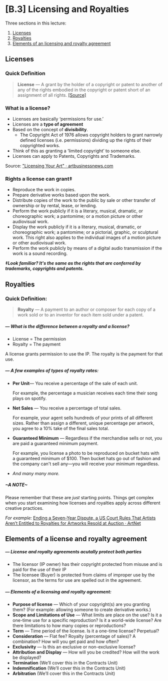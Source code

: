 # [B.3] Licensing and Royalties

Three sections in this lecture: 

1. [Licenses](#lic)
2. [Royalties](#roy)
3. [Elements of an licensing and royalty agreement](#ele)

## <a name="lic">Licenses</a>
### Quick Definition

>**License** — A grant by the holder of a copyright or patent to another of any of the rights embodied in the copyright or patent short of an assignment of all rights. [[Source]](https://www.merriam-webster.com/dictionary/license)

### What is a license?
* Licenses are basically ‘permissions for use.’* Licenses are a **type of agreement** * Based on the concept of **divisibility**.	* The Copyright Act of 1976 allows copyright holders to grant narrowly defined licenses (i.e. permissions) dividing up the rights of their copyrighted works.* Think of this as granting a ‘limited copyright’ to someone else.* Licenses can apply to Patents, Copyrights and Trademarks.

Source: ["Licensing Your Art" · artbusinessnews.com](http://artbusinessnews.com/2015/10/licensing-your-art/)

### Rights a license can grant‡* Reproduce the work in copies.* Prepare derivative works based upon the work.* Distribute copies of the work to the public by sale or other transfer of ownership orby rental, lease, or lending.* Perform the work publicly if it is a literary, musical, dramatic, or choreographic work;a pantomime; or a motion picture or other audiovisual work.* Display the work publicly if it is a literary, musical, dramatic, or choreographic work; a pantomime; or a pictorial, graphic, or sculptural work. This right also applies to the individual images of a motion picture or other audiovisual work.* Perform the work publicly by means of a digital audio transmission if the work is a sound recording.***‡Look familiar? It's the same as the rights that are conferred by trademarks, copyrights and patents.***


## <a name="roy">Royalties</a>
### Quick Definition:
>**Royalty** — A payment to an author or composer for each copy of a work sold or to an inventor for each item sold under a patent.

##### — What is the difference between a royalty and a license?

* License = The permission
* Royalty = The payment

A license grants permission to use the IP. The royalty is the payment for that use.

##### — A few examples of types of royalty rates:

* **Per Unit**— You receive a percentage of the sale of each unit. 
	
	For example, the percentage a musician receives each time their song plays on spotify.

* **Net Sales** — You receive a percentage of total sales. 
	
	For example, your agent sells hundreds of your prints of all different sizes. Rather than assign a different, unique percentage per artwork, you agree to a 10% take of the final sales total.  

* **Guaranteed Minimum** — Regardless if the merchandise sells or not, you are paid a guaranteed minimum payment. 

	For example, you license a photo to be reproduced on bucket hats with a guaranteed minimum of $100. Then bucket hats go out of fashion and the company can't sell any—you will receive your minimum regardless. 

* *And many many more.*

##### **~A NOTE~**
Please remember that these are *just* starting points. Things get complex when you start examining how licenses and royalties apply across different creative practices. 

*For example:*
[Ending a Seven-Year Dispute, a US Court Rules That Artists Aren’t Entitled to Royalties for Artworks Resold at Auction · ArtNet
](https://news.artnet.com/art-world/us-appeals-court-strikes-royalties-law-1314857)

## <a name="ele">Elements of a license and royalty agreement</a>

##### — License and royalty agreements acutally protect *both parties*

* The licensor (IP owner) has their copyright protected from misuse and is paid for the use of their IP
* The licensee (Buyer) is protected from claims of improper use by the licensor, as the terms for use are spelled out in the agreement. 

##### — Elements of a licensing and royalty agreement: * **Purpose of license** — Which of your copyright(s) are you granting them? (For example: allowing someone to create derivative works.)
* **Scope and Limitations of Use** — What limits are place on the use? Is it a one-time use for a specific reproduction? Is it a world-wide license? Are there limitations to how many copies or reproductions?* **Term** — Time period of the license. Is it a one-time license? Perpetual?* **Consideration** — Flat fee? Royalty (percentage of sales)? A combination? How will you get paid and how often?* **Exclusivity** — Is this an exclusive or non-exclusive license?* **Attribution and Display** — How will you be credited? How will the work be displayed?* **Termination** (We’ll cover this in the Contracts Unit)* **Indemnification** (We’ll cover this in the Contracts Unit)* **Arbitration** (We’ll cover this in the Contracts Unit)
